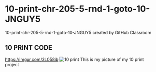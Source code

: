 # 10-print-chr-205-5-rnd-1-goto-10-JNGUY5
10-print-chr-205-5-rnd-1-goto-10-JNGUY5 created by GitHub Classroom

## 10 PRINT CODE
https://imgur.com/3L058ib
![10 print](https://imgur.com/3L058ib)
This is my picture of my 10 print project 
